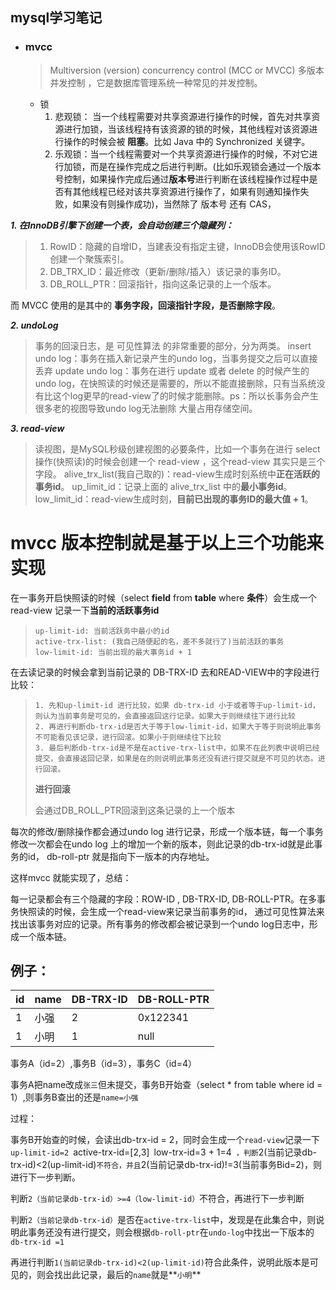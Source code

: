 ## mysql学习笔记

+ ### **mvcc**

  > Multiversion (version) concurrency control (MCC or MVCC) 多版本并发控制 ，它是数据库管理系统一种常见的并发控制。

  

  + 锁
    1. 悲观锁： 当一个线程需要对共享资源进行操作的时候，首先对共享资源进行加锁，当该线程持有该资源的锁的时候，其他线程对该资源进行操作的时候会被 **阻塞**。比如 Java 中的 Synchronized 关键字。
    2. 乐观锁：当一个线程需要对一个共享资源进行操作的时候，不对它进行加锁，而是在操作完成之后进行判断。(比如乐观锁会通过一个版本号控制，如果操作完成后通过**版本号**进行判断在该线程操作过程中是否有其他线程已经对该共享资源进行操作了，如果有则通知操作失败，如果没有则操作成功)，当然除了 版本号 还有 CAS，

***1. 在InnoDB引擎下创建一个表，会自动创建三个隐藏列：***

> 1. RowID：隐藏的自增ID，当建表没有指定主键，InnoDB会使用该RowID创建一个聚簇索引。
> 2. DB_TRX_ID：最近修改（更新/删除/插入）该记录的事务ID。
> 3. DB_ROLL_PTR：回滚指针，指向这条记录的上一个版本。

而 MVCC 使用的是其中的 **事务字段，回滚指针字段，是否删除字段**。

***2. undoLog***

> 事务的回滚日志，是 可见性算法 的非常重要的部分，分为两类。 insert undo log：事务在插入新记录产生的undo log，当事务提交之后可以直接丢弃 update undo log：事务在进行 update 或者 delete 的时候产生的 undo log，在快照读的时候还是需要的，所以不能直接删除，只有当系统没有比这个log更早的read-view了的时候才能删除。ps：所以长事务会产生很多老的视图导致undo log无法删除 大量占用存储空间。

***3. read-view***

> 读视图，是MySQL秒级创建视图的必要条件，比如一个事务在进行 select 操作(快照读)的时候会创建一个 read-view ，这个read-view 其实只是三个字段。 alive_trx_list(我自己取的)：read-view生成时刻系统中**正在活跃的事务id**。 up_limit_id：记录上面的 alive_trx_list 中的**最小事务id**。 low_limit_id：read-view生成时刻，**目前已出现的事务ID的最大值 + 1**。

# mvcc 版本控制就是基于以上三个功能来实现

在一事务开启快照读的时候（select **field** from **table** where **条件**）会生成一个read-view 记录一下**当前的活跃事务id**

> ```shell
> up-limit-id: 当前活跃务中最小的id
> active-trx-list: (我自己随便起的名，差不多就行了)当前活跃的事务
> low-limit-id: 当前出现的最大事务id + 1
> ```

在去读记录的时候会拿到当前记录的 DB-TRX-ID 去和READ-VIEW中的字段进行比较：

> ````.shell
> 1. 先和up-limit-id 进行比较，如果 db-trx-id 小于或者等于up-limit-id，则认为当前事务是可见的，会直接返回这行记录。如果大于则继续往下进行比较
> 2. 再进行判断db-trx-id是否大于等于low-limit-id，如果大于等于则说明此事务不可能看见该记录，进行回滚。如果小于则继续往下比较
> 3. 最后判断db-trx-id是不是在active-trx-list中，如果不在此列表中说明已经提交，会直接返回记录，如果是在的则说明此事务还没有进行提交就是不可见的状态。进行回滚。
> ````
>
> **进行回滚**
>
> 会通过DB_ROLL_PTR回滚到这条记录的上一个版本

每次的修改/删除操作都会通过undo log 进行记录，形成一个版本链，每一个事务修改一次都会在undo log 上的增加一个新的版本，则此记录的db-trx-id就是此事务的id， db-roll-ptr 就是指向下一版本的内存地址。

这样mvcc 就能实现了，总结：

每一记录都会有三个隐藏的字段：ROW-ID , DB-TRX-ID,  DB-ROLL-PTR。在多事务快照读的时候，会生成一个read-view来记录当前事务的id， 通过可见性算法来找出该事务对应的记录。所有事务的修改都会被记录到一个undo log日志中，形成一个版本链。

## 例子：

| id   | name | DB-TRX-ID | DB-ROLL-PTR |
| ---- | ---- | --------- | ----------- |
| 1    | 小强 | 2         | 0x122341    |
| 1    | 小明 | 1         | null        |

事务A（id=2）,事务B（id=3），事务C（id=4）

事务A把name改成`张三`但未提交，事务B开始查（select * from table where id = 1）,则事务B查出的还是`name=小强`

过程：

事务B开始查的时候，会读出db-trx-id = 2，同时会生成一个`read-view`记录一下`up-limit-id=2 `active-trx-id=[2,3]` `low-trx-id=3 + 1=4` ，判断`2(当前记录db-trx-id)<2(up-limit-id)`不符合，并且`2(当前记录db-trx-id)!=3(当前事务Bid=2)，则进行下一步判断。

判断`2（当前记录db-trx-id）>=4（low-limit-id）`不符合，再进行下一步判断

判断`2（当前记录db-trx-id）`是否在`active-trx-list`中，发现是在此集合中，则说明此事务还没有进行提交，则会根据`db-roll-ptr`在`undo-log`中找出一下版本的`db-trx-id =1`

再进行判断`1(当前记录db-trx-id)<2(up-limit-id)`符合此条件，说明此版本是可见的，则会找出此记录，最后的`name`就是**`小明`**
